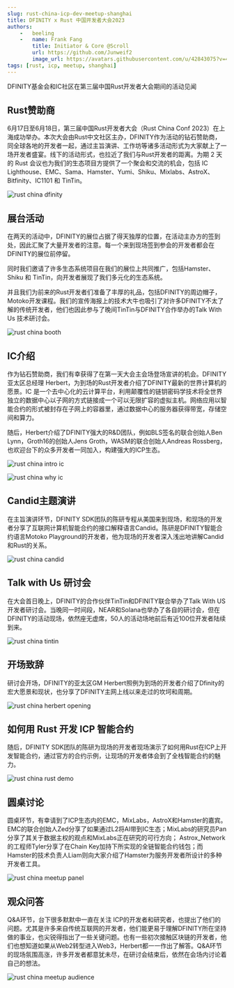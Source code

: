 ```yaml
---
slug: rust-china-icp-dev-meetup-shanghai
title: DFINITY x Rust 中国开发者大会2023
authors: 
    -   beeling
    -   name: Frank Fang
        title: Initiator & Core @Scroll
        url: https://github.com/Junweif2
        image_url: https://avatars.githubusercontent.com/u/42843075?v=4
tags: [rust, icp, meetup, shanghai]
---
```


DFINITY基金会和IC社区在第三届中国Rust开发者大会期间的活动见闻

<!--truncate-->

## Rust赞助商

6⽉17⽇⾄6⽉18⽇，第三届中国Rust开发者⼤会（Rust China Conf 2023）在上海成功举办。本次⼤会由Rust中⽂社区主办，DFINITY作为活动的钻⽯赞助商，同全球各地的开发者⼀起，通过主旨演讲、⼯作坊等诸多活动形式为⼤家献上了⼀场开发者盛宴。线下的活动形式，也拉近了我们与Rust开发者的距离。为期 2 天的 Rust 会议也为我们的⽣态项⽬⽅提供了⼀个聚会和交流的机会，包括 IC Lighthouse、EMC、Sama、Hamster、Yumi、Shiku、Mixlabs、AstroX、Bitfinity、IC1101 和 TinTin。

![rust china dfinity](./rust-china-dfinity-sponsor.jpg)

## 展台活动

在两天的活动中，DFINITY的展位占据了得天独厚的位置，在活动主办⽅的签到处，因此汇聚了⼤量开发者的注意。每⼀个来到现场签到参会的开发者都会在DFINITY的展位前停留。

同时我们邀请了许多⽣态系统项⽬在我们的展位上共同推⼴，包括Hamster、Shiku 和 TinTin，向开发者展现了我们多元化的⽣态系统。

并且我们为前来的Rust开发者们准备了丰厚的礼品，包括DFINITY的周边帽⼦， Motoko开发课程。我们的宣传海报上的技术⼤⽜也吸引了对许多DFINITY不太了解的传统开发者，他们也因此参与了晚间TinTin与DFINITY合作举办的Talk With Us 技术研讨会。

![rust china booth](./rust-china-booth.jpg)

## IC介绍

作为钻⽯赞助商，我们有幸获得了在第⼀天⼤会主会场登场宣讲的机会。DFINITY亚太区总经理 Herbert，为到场的Rust开发者介绍了DFINITY最新的世界计算机的愿景。IC 是⼀个去中⼼化的云计算平台，利⽤颠覆性的链钥密码学技术将全世界独⽴的数据中⼼以⼦⽹的⽅式链接成⼀个可以⽆限扩容的虚拟主机。⽹络应⽤以智能合约的形式被封存在⼦⽹上的容器⾥，通过数据中⼼的服务器获得带宽，存储空间和算⼒。

随后，Herbert介绍了DFINITY强⼤的R&D团队，例如BLS签名的联合创始⼈Ben Lynn，Groth16的创始⼈Jens Groth，WASM的联合创始⼈Andreas Rossberg，也欢迎台下的众多开发者⼀同加⼊，构建强⼤的ICP⽣态。

![rust china intro ic](./rust-china-herbert-intro.jpg)

![rust china why ic](./rust-china-why-ic.jpg)

## Candid主题演讲

在主旨演讲环节，DFINITY SDK团队的陈研专程从美国来到现场，和现场的开发者分享了互联⽹计算机智能合约的接⼝解释语⾔Candid。陈研是DFINITY智能合约语⾔Motoko Playground的开发者，他为现场的开发者深⼊浅出地讲解Candid和Rust的关系。

![rust china candid](./rust-china-candid-keynote.jpg)

## Talk with Us 研讨会

在⼤会⾸⽇晚上，DFINITY的合作伙伴TinTin和DFINITY联合举办了Talk With US 开发者研讨会。当晚同⼀时间段，NEAR和Solana也举办了各⾃的研讨会，但在DFINITY的活动现场，依然座⽆虚席，50⼈的活动场地前后有近100位开发者陆续到来。

![rust china tintin](./rust-china-icp-meetup.jpg)

## 开场致辞

研讨会开场，DFINITY的亚太区GM Herbert照例为到场的开发者介绍了Dfinity的宏⼤愿景和现状，也分享了DFINITY主⽹上线以来⾛过的坎坷和周期。

![rust china herbert opening](./rust-china-meetup-herbert.jpg)

## 如何用 Rust 开发 ICP 智能合约

随后，DFINITY SDK团队的陈研为现场的开发者现场演示了如何⽤Rust在ICP上开发智能合约，通过官⽅的合约示例，让现场的开发者体会到了全栈智能合约的魅⼒。

![rust china rust demo](./rust-china-meetup-yan.jpg)

## 圆桌讨论

圆桌环节，有幸请到了ICP⽣态内的EMC，MixLabs，AstroX和Hamster的嘉宾。EMC的联合创始⼈Zed分享了如果通过L2将AI带到IC⽣态；MixLabs的研究员Pan分享了其关于数据主权的观点和MixLabs正在研究的可⾏⽅向； Astrox_Network 的⼯程师Tyler分享了在Chain Key加持下所实现的全链智能合约钱包；⽽Hamster的技术负责⼈Liam则向⼤家介绍了Hamster为服务开发者所设计的多种开发者⼯具。

![rust china meetup panel](./rust-china-meetup-panel.jpg)

## 观众问答

Q&A环节，台下很多默默中⼀直在关注 ICP的开发者和研究者，也提出了他们的问题。尤其是许多来⾃传统互联⽹的开发者，他们能更易于理解DFINITY所在坚持做的事业，也尖锐得指出了⼀些关键问题。也有⼀些初次接触区块链的开发者，他们也想知道如果从Web2转型进⼊Web3，Herbert都⼀⼀作出了解答。Q&A环节的现场氛围⾼涨，许多开发者都意犹未尽，在研讨会结束后，依然在会场内讨论着⾃⼰的想法。

![rust china meetup audience](./rust-china-meetup-audience.jpg)